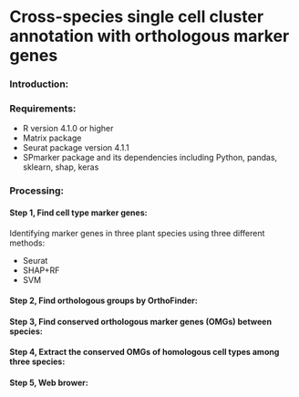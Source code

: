 # Cross-species single cell cluster annotation with orthologous marker genes

### Introduction:


### Requirements:
* R version 4.1.0 or higher </br>
* Matrix package </br>    
* Seurat package version 4.1.1 </br>
* SPmarker package and its dependencies including Python, pandas, sklearn, shap, keras </br>
### Processing:
#### Step 1, Find cell type marker genes:
Identifying marker genes in three plant species using three different methods: 
* Seurat </br>
* SHAP+RF </br>
* SVM </br>
#### Step 2, Find orthologous groups by OrthoFinder:

#### Step 3, Find conserved orthologous marker genes (OMGs) between species:

#### Step 4, Extract the conserved OMGs of homologous cell types among three species:

#### Step 5, Web brower:
